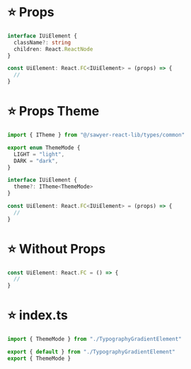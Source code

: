 # ⭐️ Props

```ts
interface IUiElement {
  className?: string
  children: React.ReactNode
}

const UiElement: React.FC<IUiElement> = (props) => {
  //
}
```

# ⭐️ Props Theme

```ts
import { ITheme } from "@/sawyer-react-lib/types/common"

export enum ThemeMode {
  LIGHT = "light",
  DARK = "dark",
}

interface IUiElement {
  theme?: ITheme<ThemeMode>
}

const UiElement: React.FC<IUiElement> = (props) => {
  //
}
```

# ⭐️ Without Props

```ts
const UiElement: React.FC = () => {
  //
}
```

# ⭐️ index.ts

```ts
import { ThemeMode } from "./TypographyGradientElement"

export { default } from "./TypographyGradientElement"
export { ThemeMode }
```
